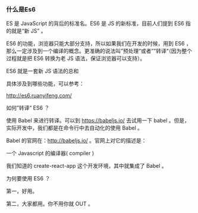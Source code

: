 ###  什么是Es6

ES 是 JavaScript 的背后的标准名。ES6 是 JS 的新标准，目前人们提到 ES6 指的就是“新 JS” 。

ES6 的功能，浏览器只能大部分支持，所以如果我们在开发的时候，用到 ES6 ，那么一定涉及到一个编译的概念。更准确的说法叫”预处理“或者””转译“（因为整个过程就是把 ES6 转换为老 JS 语法，保证浏览器可以支持）。

ES6 就是一套新 JS 语法的总和

具体涉及到哪些功能，可以参考：

http://es6.ruanyifeng.com/

如何”转译“ ES6 ？

使用 Babel 来进行转译。可以到 https://babeljs.io/ 去试用一下 babel 。但是，实际开发中，我们都是在命令行中去自动化的使用 Babel 。

Babel 的官网在：http://babeljs.io/ 。官网上对它的描述是：

一个 Javascript 的编译器( compiler )

我们知道的 create-react-app 这个开发环境，其中就集成了 Babel 。

为何要使用 ES6 ？

第一，好用。

第二，大家都用。你不用你就 OUT 。
